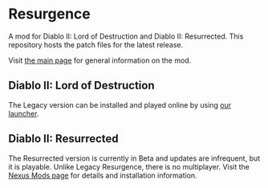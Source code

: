 # Resurgence
A mod for Diablo II: Lord of Destruction and Diablo II: Resurrected. This repository hosts the patch files for the latest release.

Visit [the main page](https://d2resurgence.github.io/) for general information on the mod.

## Diablo II: Lord of Destruction
The Legacy version can be installed and played online by using [our launcher](https://github.com/DoctorWoot420/resurgence-launcher). 

## Diablo II: Resurrected
The Resurrected version is currently in Beta and updates are infrequent, but it is playable. Unlike Legacy Resurgence, there is no multiplayer. Visit the [Nexus Mods page](https://www.nexusmods.com/diablo2resurrected/mods/128/) for details and installation information. 

